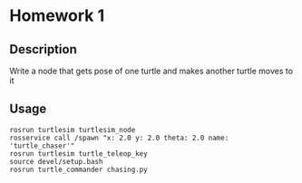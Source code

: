 # Homework 1

## Description

Write a node that gets pose of one turtle and makes another turtle moves to it

## Usage 

```
rosrun turtlesim turtlesim_node
rosservice call /spawn "x: 2.0 y: 2.0 theta: 2.0 name: 'turtle_chaser'"
rosrun turtlesim turtle_teleop_key
source devel/setup.bash
rosrun turtle_commander chasing.py
```